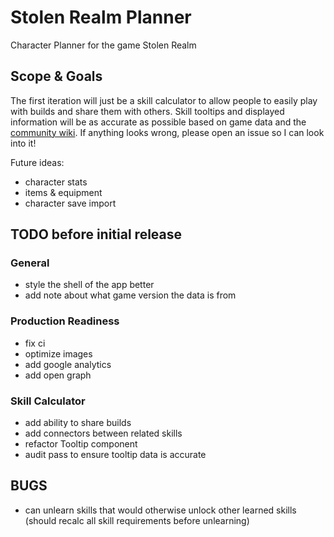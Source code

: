 # Stolen Realm Planner

Character Planner for the game Stolen Realm

## Scope & Goals

The first iteration will just be a skill calculator to allow people to easily play with builds and share them with others. Skill tooltips and displayed information will be as accurate as possible based on game data and the [community wiki](https://stolen-realm.fandom.com/wiki/Stolen_Realm_Wiki). If anything looks wrong, please open an issue so I can look into it!

Future ideas:

-   character stats
-   items & equipment
-   character save import

## TODO before initial release

### General

-   style the shell of the app better
-   add note about what game version the data is from

### Production Readiness

-   fix ci
-   optimize images
-   add google analytics
-   add open graph

### Skill Calculator

-   add ability to share builds
-   add connectors between related skills
-   refactor Tooltip component
-   audit pass to ensure tooltip data is accurate

## BUGS

-   can unlearn skills that would otherwise unlock other learned skills (should recalc all skill requirements before unlearning)
